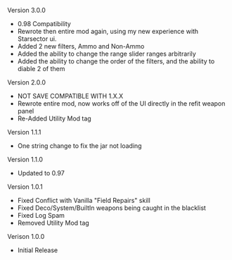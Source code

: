 Version 3.0.0
- 0.98 Compatibility
- Rewrote then entire mod again, using my new experience with Starsector ui.
- Added 2 new filters, Ammo and Non-Ammo
- Added the ability to change the range slider ranges arbitrarily
- Added the ability to change the order of the filters, and the ability to diable 2 of them

Version 2.0.0
- NOT SAVE COMPATIBLE WITH 1.X.X
- Rewrote entire mod, now works off of the UI directly in the refit weapon panel
- Re-Added Utility Mod tag

Version 1.1.1
- One string change to fix the jar not loading

Version 1.1.0
- Updated to 0.97

Version 1.0.1
- Fixed Conflict with Vanilla "Field Repairs" skill
- Fixed Deco/System/BuiltIn weapons being caught in the blacklist
- Fixed Log Spam
- Removed Utility Mod tag

Verison 1.0.0
- Initial Release
